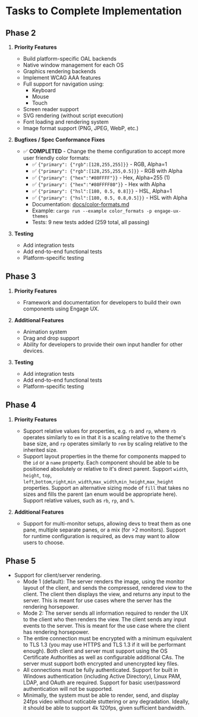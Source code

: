 # Tasks to Complete Implementation

## Phase 2

1. **Priority Features**

    - Build platform-specific OAL backends
    - Native window management for each OS
    - Graphics rendering backends
    - Implement WCAG AAA features
    - Full support for navigation using:
        + Keyboard
        + Mouse
        + Touch
    - Screen reader support
    - SVG rendering (without script execution)
    - Font loading and rendering system
    - Image format support (PNG, JPEG, WebP, etc.)

2. **Bugfixes / Spec Conformance Fixes**

    - ✅ **COMPLETED** - Change the theme configuration to accept more user friendly color formats:
        + ✅ `{"primary": {"rgb":[128,255,255]}}` - RGB, Alpha=1
        + ✅ `{"primary": {"rgb":[128,255,255,0.5]}}` - RGB with Alpha
        + ✅ `{"primary": {"hex":"#80FFFF"}}` - Hex, Alpha=255 (1)
        + ✅ `{"primary": {"hex":"#80FFFF80"}}` - Hex with Alpha
        + ✅ `{"primary": {"hsl":[180, 0.5, 0.8]}}` - HSL, Alpha=1
        + ✅ `{"primary": {"hsl":[180, 0.5, 0.8,0.5]}}` - HSL with Alpha
        + Documentation: [docs/color-formats.md](../color-formats.md)
        + Example: `cargo run --example color_formats -p engage-ux-themes`
        + Tests: 9 new tests added (259 total, all passing)

3. **Testing**
    - Add integration tests
    - Add end-to-end functional tests
    - Platform-specific testing

## Phase 3

1. **Priority Features**

    - Framework and documentation for developers to build their own components using Engage UX.

2. **Additional Features**

    - Animation system
    - Drag and drop support
    - Ability for developers to provide their own input handler for other devices.

3. **Testing**
    - Add integration tests
    - Add end-to-end functional tests
    - Platform-specific testing

## Phase 4

1. **Priority Features**

    - Support relative values for properties, e.g. `rb` and `rp`, where `rb` operates similarly to `em` in that it is a scaling relative to the theme's base size, and `rp` operates similarly to `rem` by scaling relative to the inherited size.
    - Support layout properties in the theme for components mapped to the `id` or a `name` property. Each component should be able to be positioned absolutely or relative to it's direct parent. Support `width`, `height`, `top`, `left`,`bottom`,`right`,`min_width`,`max_width`,`min_height`,`max_height` properties. Support an alternative sizing mode of `fill` that takes no sizes and fills the parent (an enum would be appropriate here). Support relative values, such as `rb`, `rp`, and `%`.

2. **Additional Features**
    - Support for multi-monitor setups, allowing devs to treat them as one pane, multiple separate panes, or a mix (for >2 monitors). Support for runtime configuration is required, as devs may want to allow users to choose.

## Phase 5

- Support for client/server rendering.
    - Mode 1 (default): The server renders the image, using the monitor layout of the client, and sends the compressed, rendered view to the client. The client then displays the view, and returns any input to the server. This is meant for use cases where the server has the rendering horsepower.
    - Mode 2: The server sends all information required to render the UX to the client who then renders the view. The client sends any input events to the server. This is meant for the use case where the client has rendering horsepower.
    - The entire connection must be encrypted with a minimum equivalent to TLS 1.3 (you may use HTTPS and TLS 1.3 if it will be performant enough). Both client and server must support using the OS Certificate Authorities as well as configurable additional CAs. The server must support both encrypted and unencrypted key files.
    - All connections must be fully authenticated. Support for built in Windows authentication (including Active Directory), Linux PAM, LDAP, and OAuth are required. Support for basic user/password authentication will not be supported.
    - Minimally, the system must be able to render, send, and display 24fps video without noticable stuttering or any degradation. Ideally, it should be able to support 4k 120fps, given sufficient bandwidth.
